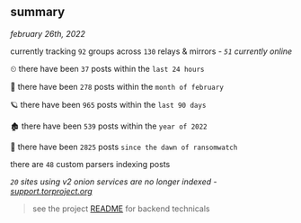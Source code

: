 
## summary
_february 26th, 2022_

currently tracking `92` groups across `130` relays & mirrors - _`51` currently online_

⏲ there have been `37` posts within the `last 24 hours`

🦈 there have been `278` posts within the `month of february`

🪐 there have been `965` posts within the `last 90 days`

🏚 there have been `539` posts within the `year of 2022`

🦕 there have been `2825` posts `since the dawn of ransomwatch`

there are `48` custom parsers indexing posts

_`20` sites using v2 onion services are no longer indexed - [support.torproject.org](https://support.torproject.org/onionservices/v2-deprecation/)_

> see the project [README](https://github.com/thetanz/ransomwatch#ransomwatch--) for backend technicals
